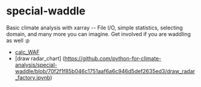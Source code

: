 # special-waddle
Basic climate analysis with xarray -- File I/O, simple statistics, selecting domain, and many more you can imagine. Get involved if you are waddling as well :p

 * [calc_WAF](https://github.com/python-for-climate-analysis/special-waddle/blob/5b67f562421feec4e81db2934677ef3b4d3cab4c/calc_WAF.ipynb)
 * [draw radar_chart] (https://github.com/python-for-climate-analysis/special-waddle/blob/70f2f1f85b046c1751aaf6a6c946d5def2635ed3/draw_radar_factory.ipynb)
